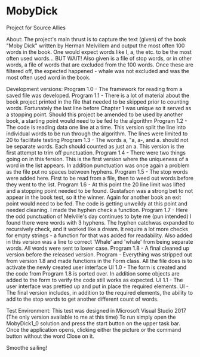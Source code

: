 # MobyDick
Project for Source Allies

About:
The project's main thrust is to capture the text (given) of the book "Moby Dick" written by Herman Melvillem and output the most often 100 words in the book. 
One would expect words like I, a, the etc. to be the most often used words... BUT WAIT! Also given is a file of stop words, or in other words, a file of words 
that are excluded from the 100 words. Once these are filtered off, the expected happened - whale was not excluded and was the most often used word in the book.

Development versions:
Program 1.0 - The framework for reading from a saved file was developed.
Program 1.1 - There is a lot of material about the book project printed in the file that needed to be skipped prior to counting words. Fortunately the last line 
				before Chapter 1 was unique so it served as a stopping point. Should this project be amended to be used by another book, a starting point would 
				need to be fed to the algorithm
Program 1.2 - The code is reading data one line at a time. This version split the line into individual words to be run through the algorithm. The lines were limited 
				to 20 to facilitate testing
Program 1.3 - The words  a, "a, a-, and a. should not be separate words. Each should counted as just an a. This version is the first attempt to trim off punctuation.
Program 1.4 - There were two things going on in this fersion. This is the first version where the uniqueness of a word in the list appears. In addition punctuation
				was once again a problem as the file put no spaces between hyphens.
Program 1.5 - The stop words were added here. First to be read from a file, then to weed out words before they went to the list.
Program 1.6 - At this point the 20 line limit was lifted and a stopping point needed to be found. Gustafson was a strong bet to not appear in the book test, so it
				the winner. Again for another book an exit point would need to be fed. The code is getting unweildy at this point and needed cleaning. I made the
				hyphen check a function.
Program 1.7 - Here the odd punctuation of Melville's day continues to byte me (pun intended) I found there were words with 3 hyphens. The hyphen catchwas expanded to 
				recursively check, and it worked like a dream. It require a lot more checks for empty strings - a function for that was added for readability. Also 
				added in this version was a line to correct 'Whale' and 'whale' from being separate words. All words were sent to lower case.
Program 1.8 - A final cleaned up version before the released version.
Program		- Everything was stripped out from version 1.8 and made functions in the Form class. All the file does is to activate the newly created user interface
UI 1.0		- The form is created and the code from Program 1.8 is ported over. In addition some objects are added to the form to verify the code still works as expected.
UI 1.1		- The user interface was prettied up and put in place the required elements. 
UI			- The final version includes, in addition to the required elements, the ability to add to the stop words to get another different count of words.

Test Environment:
This test was designed in Microsoft Visual Studio 2017 (The only version available to me at this time) To run simply open the MobyDick1_0 solution and press the start 
button on the upper task bar. Once the application opens, clicking either the picture or the command button without the word Close on it. 

Smoothe sailing!


